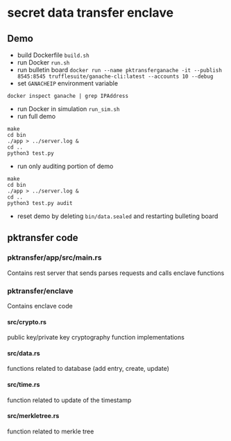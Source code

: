 # secret data transfer enclave

## Demo
* build Dockerfile `build.sh`
* run Docker `run.sh`
* run bulletin board `docker run --name pktransferganache -it --publish 8545:8545 trufflesuite/ganache-cli:latest --accounts 10 --debug`
* set `GANACHEIP` environment variable
```
docker inspect ganache | grep IPAddress
```
* run Docker in simulation `run_sim.sh`
* run full demo
```
make
cd bin
./app > ../server.log &
cd ..
python3 test.py
```
* run only auditing portion of demo
```
make
cd bin
./app > ../server.log &
cd ..
python3 test.py audit
```

* reset demo by deleting `bin/data.sealed` and restarting bulleting board

## pktransfer code
### pktransfer/app/src/main.rs
Contains rest server that sends parses requests and calls enclave functions

### pktransfer/enclave
Contains enclave code

#### src/crypto.rs
public key/private key cryptography function implementations

#### src/data.rs
functions related to database (add entry, create, update)

#### src/time.rs
function related to update of the timestamp

#### src/merkletree.rs
function related to merkle tree
